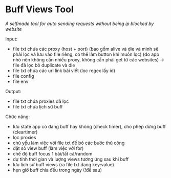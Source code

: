 # Buff Views Tool
*A selfmade tool for auto sending requests without being ip blocked by website*

Input:
- file txt chứa các proxy (host + port) (bao gồm alive và die và mình sẽ phải lọc và lưu vào file riêng, có thể làm button khi muốn lọc) (do app nhỏ nên không cần nhiều proxy, không cần phải get từ các websites) -> file đã lọc bỏ duplicate và die
- file txt chứa các url link bài viết (lọc regex lấy id)
- file config
- file env

Output:
- file txt chứa proxies đã lọc
- file txt chứa lịch sử buff

Chức năng:
- lưu state app có đang buff hay không (check timer), cho phép dừng buff (cleartimer)
- lọc proxies
- chủ yếu làm việc với file txt để bỏ các bước thủ công
- đặt số view buff (làm việc với for)
- chế độ buff focus 1 bài/tất cả/random
- dự tính thời gian và lượng views tương ứng sau khi buff
- lưu lịch sử buff views (ra file txt dạng key:value)
- hẹn giờ buff chia đều trong ngày (!để sau)